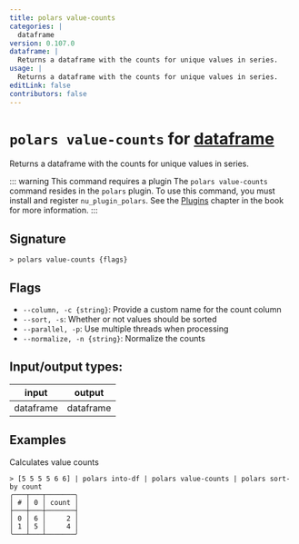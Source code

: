 ```yaml
---
title: polars value-counts
categories: |
  dataframe
version: 0.107.0
dataframe: |
  Returns a dataframe with the counts for unique values in series.
usage: |
  Returns a dataframe with the counts for unique values in series.
editLink: false
contributors: false
---
```

<!-- This file is automatically generated. Please edit the command in https://github.com/nushell/nushell instead. -->

# `polars value-counts` for [dataframe](/commands/categories/dataframe.md)

<div class='command-title'>Returns a dataframe with the counts for unique values in series.</div>

::: warning This command requires a plugin
The `polars value-counts` command resides in the `polars` plugin.
To use this command, you must install and register `nu_plugin_polars`.
See the [Plugins](/book/plugins.html) chapter in the book for more information.
:::


## Signature

```> polars value-counts {flags} ```

## Flags

 -  `--column, -c {string}`: Provide a custom name for the count column
 -  `--sort, -s`: Whether or not values should be sorted
 -  `--parallel, -p`: Use multiple threads when processing
 -  `--normalize, -n {string}`: Normalize the counts


## Input/output types:

| input     | output    |
| --------- | --------- |
| dataframe | dataframe |
## Examples

Calculates value counts
```nu
> [5 5 5 5 6 6] | polars into-df | polars value-counts | polars sort-by count
╭───┬───┬───────╮
│ # │ 0 │ count │
├───┼───┼───────┤
│ 0 │ 6 │     2 │
│ 1 │ 5 │     4 │
╰───┴───┴───────╯

```
